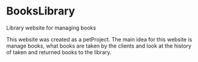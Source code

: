 # BooksLibrary
Library website for managing books

This website was created as a petProject. The main idea for this website is manage books, what books are taken by the clients and look at the history of taken and returned books to the library.
